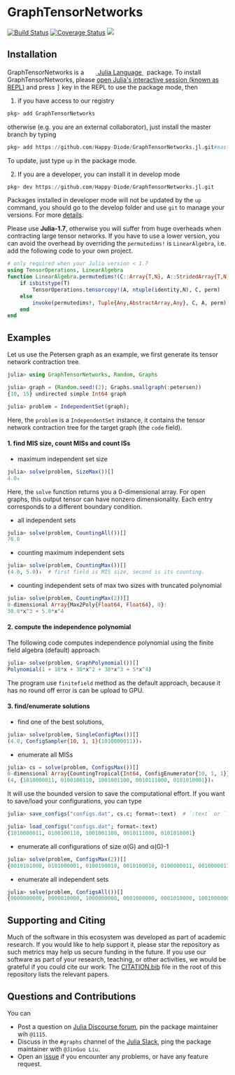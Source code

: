 # GraphTensorNetworks

[![Build Status](https://github.com/Happy-Diode/GraphTensorNetworks.jl/workflows/CI/badge.svg)](https://github.com/Happy-Diode/GraphTensorNetworks.jl/actions)
[![Coverage Status](https://coveralls.io/repos/github/Happy-Diode/GraphTensorNetworks.jl/badge.svg?branch=master&t=rIJIK2)](https://coveralls.io/github/Happy-Diode/GraphTensorNetworks.jl?branch=master)
[![](https://img.shields.io/badge/docs-dev-blue.svg)](https://psychic-meme-f4d866f8.pages.github.io/dev/)

## Installation
<p>
GraphTensorNetworks is a &nbsp;
    <a href="https://julialang.org">
        <img src="https://julialang.org/favicon.ico" width="16em">
        Julia Language
    </a>
    &nbsp; package. To install GraphTensorNetworks,
    please <a href="https://docs.julialang.org/en/v1/manual/getting-started/">open
    Julia's interactive session (known as REPL)</a> and press <kbd>]</kbd> key in the REPL to use the package mode, then
</p>

1. if you have access to our registry
```julia
pkg> add GraphTensorNetworks
```

otherwise (e.g. you are an external collaborator), just install the master branch by typing
```julia
pkg> add https://github.com/Happy-Diode/GraphTensorNetworks.jl.git#master
```

To update, just type `up` in the package mode.

2. If you are a developer, you can install it in develop mode
```julia
pkg> dev https://github.com/Happy-Diode/GraphTensorNetworks.jl.git
```

Packages installed in developer mode will not be updated by the `up` command, you should go to the develop folder and use `git` to manage your versions. For more [details](https://docs.julialang.org/en/v1/stdlib/Pkg/).

Please use **Julia-1.7**, otherwise you will suffer from huge overheads when contracting large tensor networks. If you have to use a lower version,
you can avoid the overhead by overriding the `permutedims!` is `LinearAlgebra`, i.e. add the following code to your own project.

```julia
# only required when your Julia version < 1.7
using TensorOperations, LinearAlgebra
function LinearAlgebra.permutedims!(C::Array{T,N}, A::StridedArray{T,N}, perm) where {T,N}
    if isbitstype(T)
        TensorOperations.tensorcopy!(A, ntuple(identity,N), C, perm)
    else
        invoke(permutedims!, Tuple{Any,AbstractArray,Any}, C, A, perm)
    end
end
```

## Examples

Let us use the Petersen graph as an example, we first generate its tensor network contraction tree.
```julia
julia> using GraphTensorNetworks, Random, Graphs

julia> graph = (Random.seed!(2); Graphs.smallgraph(:petersen))
{10, 15} undirected simple Int64 graph

julia> problem = IndependentSet(graph);
```

Here, the `problem` is a `IndependentSet` instance, it contains the tensor network contraction tree for the target graph (the `code` field).

#### 1. find MIS size, count MISs and count ISs
* maximum independent set size
```julia
julia> solve(problem, SizeMax())[]
4.0ₜ
```
Here, the `solve` function returns you a 0-dimensional array.
For open graphs, this output tensor can have nonzero dimensionality. Each entry corresponds to a different boundary condition.

* all independent sets
```julia
julia> solve(problem, CountingAll())[]
76.0
```

* counting maximum independent sets
```julia
julia> solve(problem, CountingMax())[]
(4.0, 5.0)ₜ  # first field is MIS size, second is its counting.
```

* counting independent sets of max two sizes with truncated polynomial
```julia
julia> solve(problem, CountingMax(2))[]
0-dimensional Array{Max2Poly{Float64, Float64}, 0}:
30.0*x^3 + 5.0*x^4
```

#### 2. compute the independence polynomial

The following code computes independence polynomial using the finite field algebra (default) approach.

```julia
julia> solve(problem, GraphPolynomial())[]
Polynomial(1 + 10*x + 30*x^2 + 30*x^3 + 5*x^4)
```

The program use `finitefield` method as the default approach, because it has no round off error is can be upload to GPU.

#### 3. find/enumerate solutions
* find one of the best solutions,
```julia
julia> solve(problem, SingleConfigMax())[]
(4.0, ConfigSampler{10, 1, 1}(1010000011))ₜ
```

* enumerate all MISs
```julia
julia> cs = solve(problem, ConfigsMax())[]
0-dimensional Array{CountingTropical{Int64, ConfigEnumerator{10, 1, 1}}, 0}:
(4, {1010000011, 0100100110, 1001001100, 0010111000, 0101010001})ₜ
```
It will use the bounded version to save the computational effort.  If you want to save/load your configurations, you can type
```julia
julia> save_configs("configs.dat", cs.c; format=:text)  # `:text` or `:binary`

julia> load_configs("configs.dat"; format=:text)
{1010000011, 0100100110, 1001001100, 0010111000, 0101010001}
```

* enumerate all configurations of size α(G) and α(G)-1
```julia
julia> solve(problem, ConfigsMax(2))[]
{0010101000, 0101000001, 0100100010, 0010100010, 0100000011, 0010000011, 1001001000, 1010001000, 1001000001, 1010000001, 1010000010, 1000000011, 0100100100, 0000101100, 0101000100, 0001001100, 0000100110, 0100000110, 1001000100, 1000001100, 1000000110, 0100110000, 0000111000, 0101010000, 0001011000, 0010110000, 0010011000, 0001010001, 0100010001, 0010010001}*x^3 + {1010000011, 0100100110, 1001001100, 0010111000, 0101010001}*x^4
```

* enumerate all independent sets
```julia
julia> solve(problem, ConfigsAll())[]
{0000000000, 0000010000, 1000000000, 0001000000, 0001010000, 1001000000, 0010000000, 0010010000, 1010000000, 0000001000, 0000011000, 1000001000, 0001001000, 0001011000, 1001001000, 0010001000, 0010011000, 1010001000, 0000000010, 1000000010, 0010000010, 1010000010, 0100000000, 0100010000, 0101000000, 0101010000, 0100000010, 0000000100, 1000000100, 0001000100, 1001000100, 0000001100, 1000001100, 0001001100, 1001001100, 0000000110, 1000000110, 0100000100, 0101000100, 0100000110, 0000100000, 0000110000, 0010100000, 0010110000, 0000101000, 0000111000, 0010101000, 0010111000, 0000100010, 0010100010, 0100100000, 0100110000, 0100100010, 0000100100, 0000101100, 0000100110, 0100100100, 0100100110, 0000000001, 0000010001, 1000000001, 0001000001, 0001010001, 1001000001, 0010000001, 0010010001, 1010000001, 0000000011, 1000000011, 0010000011, 1010000011, 0100000001, 0100010001, 0101000001, 0101010001, 0100000011}
```

## Supporting and Citing

Much of the software in this ecosystem was developed as part of academic research. If you
would like to help support it, please star the repository as such metrics may help us secure
funding in the future. If you use our software as part of your research, teaching, or other
activities, we would be grateful if you could cite our work. The
[CITATION.bib](https://github.com/Happy-Diode/GraphTensorNetworks.jl/blob/master/CITATION.bib) file in the root of this repository lists the relevant papers.

## Questions and Contributions

You can
* Post a question on [Julia Discourse forum](https://discourse.julialang.org/), pin the package maintainer wih `@1115`.
* Discuss in the `#graphs` channel of the [Julia Slack](https://julialang.org/community/), ping the package maintainer with `@JinGuo Liu`.
* Open an [issue](https://github.com/Happy-Diode/GraphTensorNetworks.jl/issues) if you encounter any problems, or have any feature request.